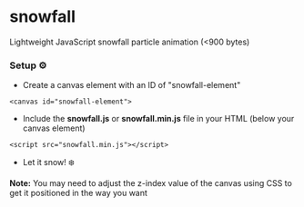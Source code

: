 # snowfall
Lightweight JavaScript snowfall particle animation (&lt;900 bytes)

### Setup ⚙️

- Create a canvas element with an ID of "snowfall-element"
```
<canvas id="snowfall-element">
```
- Include the **snowfall.js** or **snowfall.min.js** file in your HTML (below your canvas element)
```
<script src="snowfall.min.js"></script>
```
- Let it snow! ❄️

**Note:** You may need to adjust the z-index value of the canvas using CSS to get it positioned in the way you want

